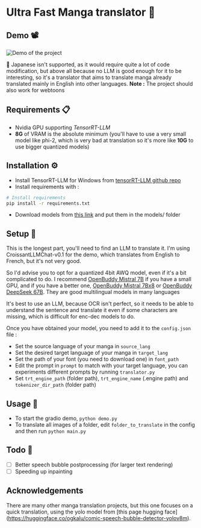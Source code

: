 # Ultra Fast Manga translator 📖
 
## Demo 📽️

![Demo of the project](assets/demo.gif)

️🚨 Japanese isn't supported, as it would require quite a lot of code modification, but above all because no LLM is good enough for it to be interesting, so it's a translator that aims to translate manga already translated mainly in English into other languages.  **Note :** The project should also work for webtoons

## Requirements 📋

- Nvidia GPU supporting *TensorRT-LLM*
- **8G** of VRAM is the absolute minimum (you'll have to use a very small model like phi-2, which is very bad at translation so it's more like **10G** to use bigger quantized models) 

## Installation ⚙️ 

- Install TensorRT-LLM for Windows from [tensorRT-LLM github repo](https://github.com/NVIDIA/TensorRT-LLM/tree/rel/windows)
-  Install requirements with :
```bash
# Install requirements
pip install -r requirements.txt
```
-  Download models from [this link](https://huggingface.co/Snowad/animeTagger/resolve/main/models.zip) and put them in the models/ folder

## Setup 🔧

This is the longest part, you'll need to find an LLM to translate it. I'm using CroissantLLMChat-v0.1 for the demo, which translates from English to French, but it's not very good.

So I'd advise you to opt for a quantized 4bit AWQ model, even if it's a bit complicated to do. I recommend [OpenBuddy Mistral 7B](https://huggingface.co/OpenBuddy/openbuddy-mistral-7b-v17.1-32k) if you have a small GPU, and if you have a better one, [OpenBuddy Mistral 7Bx8](https://huggingface.co/OpenBuddy/openbuddy-mixtral-7bx8-v18.1-32k) or [OpenBuddy DeepSeek 67B](https://huggingface.co/OpenBuddy/openbuddy-deepseek-67b-v15.3-4k). They are good multilingual models in many languages

It's best to use an LLM, because OCR isn't perfect, so it needs to be able to understand the sentence and translate it even if some characters are missing, which is difficult for enc-dec models to do.

Once you have obtained your model, you need to add it to the `config.json` file :

- Set the source language of your manga in `source_lang`
- Set the desired target language of your manga in `target_lang`
- Set the path of your font (you need to download one) in `font_path`
- Edit the prompt in `prompt` to match with your target language, you can experiments different prompts by running `translator.py`
- Set `trt_engine_path` (folder path), `trt_engine_name` (.engine path) and `tokenizer_dir_path` (folder path)

## Usage 🏃

- To start the gradio demo, `python demo.py`
- To translate all images of a folder, edit `folder_to_translate` in the config and then run `python main.py`

## Todo 📝

- [ ]  Better speech bubble postprocessing (for larger text rendering)
- [ ]  Speeding up inpainting

## Acknowledgements

There are many other manga translation projects, but this one focuses on a quick translation, using the yolo model from [this page hugging face] (https://huggingface.co/ogkalu/comic-speech-bubble-detector-yolov8m).
